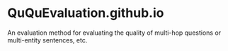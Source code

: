 # QuQuEvaluation.github.io
An evaluation method for evaluating the quality of multi-hop questions or multi-entity sentences, etc.
